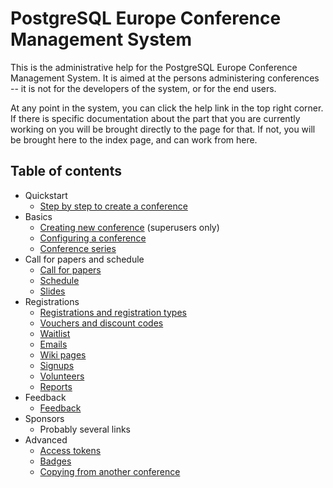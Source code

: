 # PostgreSQL Europe Conference Management System

This is the administrative help for the PostgreSQL Europe Conference
Management System. It is aimed at the persons administering
conferences -- it is not for the developers of the system, or for the
end users.

At any point in the system, you can click the help link in the top
right corner. If there is specific documentation about the part that
you are currently working on you will be brought directly to the page
for that. If not, you will be brought here to the index page, and can
work from here.

## Table of contents
* Quickstart
    * [Step by step to create a conference](stepbystep)
* Basics
    * [Creating new conference](super_conference#new) (superusers only)
    * [Configuring a conference](configuring)
    * [Conference series](series)
* Call for papers and schedule
    * [Call for papers](callforpapers)
    * [Schedule](schedule)
    * [Slides](callforpapers#slides)
* Registrations
    * [Registrations and registration types](registrations)
    * [Vouchers and discount codes](vouchers)
    * [Waitlist](waitlist)
    * [Emails](emails)
    * [Wiki pages](wiki)
    * [Signups](signups)
    * [Volunteers](volunteers)
    * [Reports](reports)
* Feedback
    * [Feedback](feedback)
* Sponsors
    * Probably several links
* Advanced
    * [Access tokens](tokens)
    * [Badges](badges)
    * [Copying from another conference](copyfromother)

